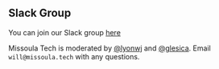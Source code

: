 ## Slack Group

You can join our Slack group [here](https://join.slack.com/t/missoulatech/shared_invite/enQtMzY2NDQwOTAwMTMxLWRkZmJlMzM0MWU3MzgwMTZlMzdkMDZiNWNlZmNjYTUxNzQ1MTNjNzQ2NGFkMDQyMTdlNWVhYWU5YTc4ZTZjYTI)

Missoula Tech is moderated by [@lyonwj](https://twitter.com/lyonwj) and [@glesica](https://goto10line.net/). Email `will@missoula.tech` with any questions.
